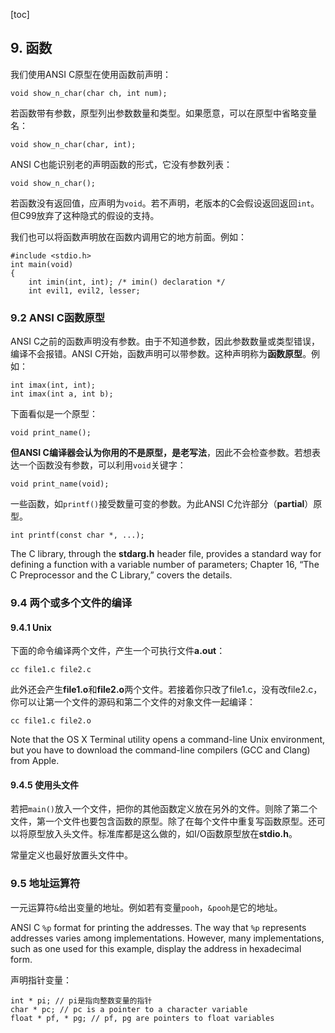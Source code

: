 [toc]

## 9. 函数

我们使用ANSI C原型在使用函数前声明：

	void show_n_char(char ch, int num);

若函数带有参数，原型列出参数数量和类型。如果愿意，可以在原型中省略变量名：

	void show_n_char(char, int);

ANSI C也能识别老的声明函数的形式，它没有参数列表：

	void show_n_char();

若函数没有返回值，应声明为`void`。若不声明，老版本的C会假设返回返回`int`。但C99放弃了这种隐式的假设的支持。

我们也可以将函数声明放在函数内调用它的地方前面。例如：

	#include <stdio.h>
    int main(void)
	{
		int imin(int, int); /* imin() declaration */
        int evil1, evil2, lesser;

### 9.2 ANSI C函数原型

ANSI C之前的函数声明没有参数。由于不知道参数，因此参数数量或类型错误，编译不会报错。ANSI C开始，函数声明可以带参数。这种声明称为**函数原型**。例如：

	int imax(int, int);
    int imax(int a, int b);

下面看似是一个原型：

	void print_name();

**但ANSI C编译器会认为你用的不是原型，是老写法**，因此不会检查参数。若想表达一个函数没有参数，可以利用`void`关键字：

	void print_name(void);

一些函数，如`printf()`接受数量可变的参数。为此ANSI C允许部分（**partial**）原型。

	int printf(const char *, ...);

The C library, through the **stdarg.h** header file, provides a standard way for defining a function with a variable number of parameters; Chapter 16, “The C Preprocessor and the C Library,” covers the details.

### 9.4 两个或多个文件的编译

#### 9.4.1 Unix

下面的命令编译两个文件，产生一个可执行文件**a.out**：

	cc file1.c file2.c

此外还会产生**file1.o**和**file2.o**两个文件。若接着你只改了file1.c，没有改file2.c，你可以让第一个文件的源码和第二个文件的对象文件一起编译：

	cc file1.c file2.o

Note that the OS X Terminal utility opens a command-line Unix environment, but you have to download the command-line compilers (GCC and Clang) from Apple.

#### 9.4.5 使用头文件

若把`main()`放入一个文件，把你的其他函数定义放在另外的文件。则除了第二个文件，第一个文件也要包含函数的原型。除了在每个文件中重复写函数原型。还可以将原型放入头文件。标准库都是这么做的，如I/O函数原型放在**stdio.h**。

常量定义也最好放置头文件中。

### 9.5 地址运算符

一元运算符`&`给出变量的地址。例如若有变量`pooh`，`&pooh`是它的地址。

ANSI C `%p` format for printing the addresses. The way that `%p` represents addresses varies among implementations. However, many implementations, such as one used for this example, display the address in hexadecimal form.

声明指针变量：

	int * pi; // pi是指向整数变量的指针
    char * pc; // pc is a pointer to a character variable
    float * pf, * pg; // pf, pg are pointers to float variables
